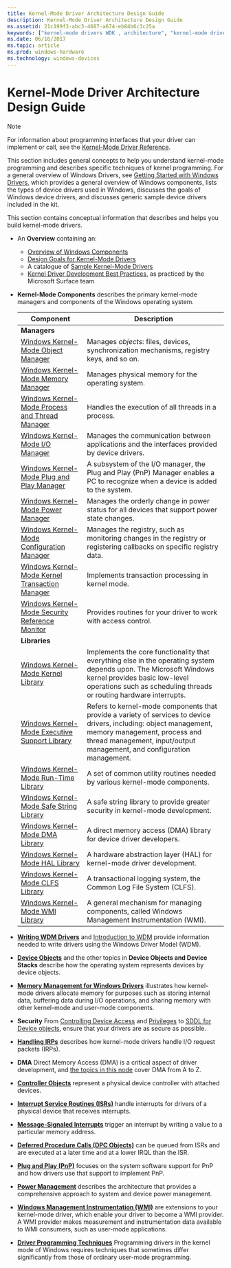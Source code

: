 ```yaml
---
title: Kernel-Mode Driver Architecture Design Guide
description: Kernel-Mode Driver Architecture Design Guide
ms.assetid: 21c199f3-abc3-4607-a674-eb84b6c3c25a
keywords: ["kernel-mode drivers WDK , architecture", "kernel-mode drivers WDK"]
ms.date: 06/16/2017
ms.topic: article
ms.prod: windows-hardware
ms.technology: windows-devices
---
```


# Kernel-Mode Driver Architecture Design Guide

>[!NOTE]
>For information about programming interfaces that your driver can implement or call, see the [Kernel-Mode Driver Reference](https://docs.microsoft.com/windows-hardware/drivers/ddi/index).

This section includes general concepts to help you understand kernel-mode programming and describes specific techniques of kernel programming. For a general overview of Windows Drivers, see [Getting Started with Windows Drivers](../develop/getting-started-with-windows-drivers.md), which provides a general overview of Windows components, lists the types of device drivers used in Windows, discusses the goals of Windows device drivers, and discusses generic sample device drivers included in the kit.

This section contains conceptual information that describes and helps you build kernel-mode drivers.

- An  **Overview** containing an:
  - [Overview of Windows Components](overview-of-windows-components.md)
  - [Design Goals for Kernel-Mode Drivers](design-goals-for-kernel-mode-drivers.md)
  - A catalogue of [Sample Kernel-Mode Drivers](sample-kernel-mode-drivers.md)
  - [Kernel Driver Development Best Practices](surface-team-driver-development-best-practices), as practiced by the Microsoft Surface team

- **Kernel-Mode Components** describes the primary kernel-mode managers and components of the Windows operating system.

  |Component|Description|
  |----|----|
  |**Managers**||
  |[Windows Kernel-Mode Object Manager](windows-kernel-mode-object-manager.md)|Manages *objects*: files, devices, synchronization mechanisms, registry keys, and so on.|
  |[Windows Kernel-Mode Memory Manager](windows-kernel-mode-memory-manager)|Manages physical memory for the operating system.|
  |[Windows Kernel-Mode Process and Thread Manager](windows-kernel-mode-process-and-thread-manager.md)|Handles the execution of all threads in a process.|
  |[Windows Kernel-Mode I/O Manager](windows-kernel-mode-i-o-manager.md)|Manages the communication between applications and the interfaces provided by device drivers.|
  |[Windows Kernel-Mode Plug and Play Manager](windows-kernel-mode-plug-and-play-manager.md)|A subsystem of the I/O manager, the Plug and Play (PnP) Manager enables a PC to recognize when a device is added to the system.|
  |[Windows Kernel-Mode Power Manager](windows-kernel-mode-power-manager.md)|Manages the orderly change in power status for all devices that support power state changes.|
  |[Windows Kernel-Mode Configuration Manager](windows-kernel-mode-configuration-manager.md)|Manages the registry, such as monitoring changes in the registry or registering callbacks on specific registry data.|
  |[Windows Kernel-Mode Kernel Transaction Manager](windows-kernel-mode-kernel-transaction-manager)|Implements transaction processing in kernel mode.|
  |[Windows Kernel-Mode Security Reference Monitor](windows-kernel-mode-security-reference-monitor.md)|Provides routines for your driver to work with access control.|
  |**Libraries**||
  |[Windows Kernel-Mode Kernel Library](windows-kernel-mode-kernel-library.md)|Implements the core functionality that everything else in the operating system depends upon. The Microsoft Windows kernel provides basic low-level operations such as scheduling threads or routing hardware interrupts.|
  |[Windows Kernel-Mode Executive Support Library](windows-kernel-mode-executive-support-library.md)|Refers to kernel-mode components that provide a variety of services to device drivers, including: object management, memory management, process and thread management, input/output management, and configuration management.|
  |[Windows Kernel-Mode Run-Time Library](windows-kernel-mode-run-time-library.md)|A set of common utility routines needed by various kernel-mode components.|
  |[Windows Kernel-Mode Safe String Library](windows-kernel-mode-safe-string-library.md)|A safe string library to provide greater security in kernel-mode development.|
  |[Windows Kernel-Mode DMA Library](windows-kernel-mode-dma-library.md)|A direct memory access (DMA) library for device driver developers.|
  |[Windows Kernel-Mode HAL Library](windows-kernel-mode-hal-library.md)|A hardware abstraction layer (HAL) for kernel-mode driver development.|
  |[Windows Kernel-Mode CLFS Library](windows-kernel-mode-clfs-library.md)|A transactional logging system, the Common Log File System (CLFS).|
  |[Windows Kernel-Mode WMI Library](windows-kernel-mode-wmi-library.md)|A general mechanism for managing components, called Windows Management Instrumentation (WMI).|

- [**Writing WDM Drivers**](writing-wdm-drivers.md) and [Introduction to WDM](introduction-to-wdm.md) provide information needed to write drivers using the Windows Driver Model (WDM).

- [**Device Objects**](introduction-to-device-objects) and the other topics in **Device Objects and Device Stacks** describe how the operating system represents devices by device objects.

- [**Memory Management for Windows Drivers**](managing-memory-for-drivers.md) illustrates how kernel-mode drivers allocate memory for purposes such as storing internal data, buffering data during I/O operations, and sharing memory with other kernel-mode and user-mode components.

- **Security** From [Controlling Device Access](controlling-device-access.md) and [Privileges](privileges.md) to [SDDL for Device objects](sddl-for-device-objects.md), ensure that your drivers are as secure as possible.

- [**Handling IRPs**](handling-irps.md) describes how kernel-mode drivers handle I/O request packets (IRPs).

- **DMA** Direct Memory Access (DMA) is a critical aspect of driver development, and [the topics in this node](introduction-to-adapter-objects.md) cover DMA from A to Z.

- [**Controller Objects**](introduction-to-controller-objects.md) represent a physical device controller with attached devices.

- [**Interrupt Service Routines (ISRs)**](introduction-to-interrupt-service-routines.md) handle interrupts for drivers of a physical device that receives interrupts.

- [**Message-Signaled Interrupts**](introduction-to-message-signaled-interrupts.md) trigger an interrupt by writing a value to a particular memory address.

- [**Deferred Procedure Calls (DPC Objects)**](introduction-to-dpc-objects.md) can be queued from ISRs and are executed at a later time and at a lower IRQL than the ISR.

- [**Plug and Play (PnP)**](introduction-to-plug-and-play.md) focuses on the system software support for PnP and how drivers use that support to implement PnP.

- [**Power Management**](introduction-to-power-management.md) describes the architecture that provides a comprehensive approach to system and device power management.

- [**Windows Management Instrumentation (WMI)**](implementing-wmi.md) are extensions to your kernel-mode driver, which enable your driver to become a WMI provider. A WMI provider makes measurement and instrumentation data available to WMI consumers, such as user-mode applications.

- [**Driver Programming Techniques**](using-nt-and-zw-versions-of-the-native-system-services-routines.md) Programming drivers in the kernel mode of Windows requires techniques that sometimes differ significantly from those of ordinary user-mode programming.
